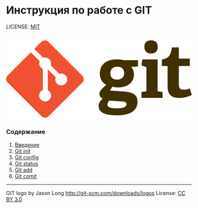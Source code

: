 # Инструкция по работе с GIT

LICENSE: [MIT](./license.md)

![git logo](./assets/1920px-Git-logo.svg.png)
---
### Содержание
1. [Введение](./introduction.md)
2. [Git init](./init.md)
3. [Git config](./config.md)
4. [Git status](./status.md)
5. [Git add](./add.md)
6. [Git comit](./comit.md)

---
GIT logo by Jason Long http://git-scm.com/downloads/logos
License: [CC BY 3.0](https://creativecommons.org/licenses/by/3.0/)